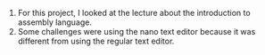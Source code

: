 1. For this project, I looked at the lecture about the introduction to assembly language.
2. Some challenges were using the nano text editor because it was different from using the regular text editor.
